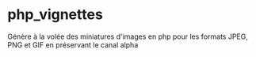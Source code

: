 # php_vignettes
Génère à la volée des miniatures d'images en php pour les formats JPEG, PNG et GIF en préservant le canal alpha
